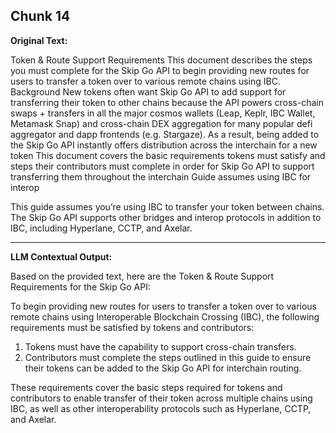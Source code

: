 ## Chunk 14

**Original Text:**

Token & Route Support Requirements
This document describes the steps you must complete for the Skip Go API to begin providing new routes for users to transfer a token over to various remote chains using IBC. ​
Background
New tokens often want Skip Go API to add support for transferring their token to other chains because the API powers cross-chain swaps + transfers in all the major cosmos wallets (Leap, Keplr, IBC Wallet, Metamask Snap) and cross-chain DEX aggregation for many popular defi aggregator and dapp frontends (e.g. Stargaze). As a result, being added to the Skip Go API instantly offers distribution across the interchain for a new token
This document covers the basic requirements tokens must satisfy and steps their contributors must complete in order for Skip Go API to support transferring them throughout the interchain
Guide assumes using IBC for interop

This guide assumes you’re using IBC to transfer your token between chains. The Skip Go API supports other bridges and interop protocols in addition to IBC, including Hyperlane, CCTP, and Axelar.

---

**LLM Contextual Output:**

Based on the provided text, here are the Token & Route Support Requirements for the Skip Go API:

To begin providing new routes for users to transfer a token over to various remote chains using Interoperable Blockchain Crossing (IBC), the following requirements must be satisfied by tokens and contributors:

1. Tokens must have the capability to support cross-chain transfers.
2. Contributors must complete the steps outlined in this guide to ensure their tokens can be added to the Skip Go API for interchain routing.

These requirements cover the basic steps required for tokens and contributors to enable transfer of their token across multiple chains using IBC, as well as other interoperability protocols such as Hyperlane, CCTP, and Axelar.
